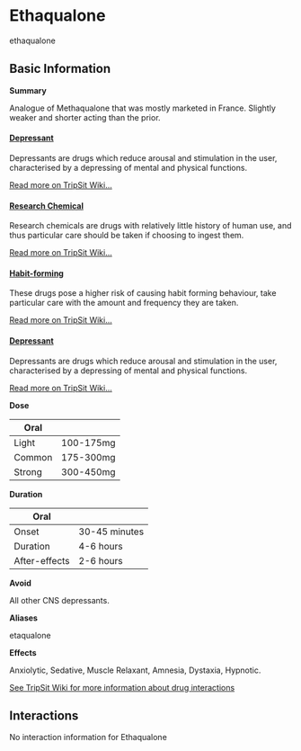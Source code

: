 # Ethaqualone

ethaqualone

## Basic Information

**Summary**

Analogue of Methaqualone that was mostly marketed in France. Slightly weaker and shorter acting than the prior.

#### [Depressant](/category/depressant)

Depressants are drugs which reduce arousal and stimulation in the user, characterised by a depressing of mental and physical functions.

[Read more on TripSit Wiki...](#{category.wiki})

#### [Research Chemical](/category/research-chemical)

Research chemicals are drugs with relatively little history of human use, and thus particular care should be taken if choosing to ingest them.

[Read more on TripSit Wiki...](#{category.wiki})

#### [Habit-forming](/category/habit-forming)

These drugs pose a higher risk of causing habit forming behaviour, take particular care with the amount and frequency they are taken.

[Read more on TripSit Wiki...](#{category.wiki})

#### [Depressant](/category/depressant)

Depressants are drugs which reduce arousal and stimulation in the user, characterised by a depressing of mental and physical functions.

[Read more on TripSit Wiki...](#{category.wiki})

**Dose**

| Oral   |           |
| ------ | --------- |
| Light  | 100-175mg |
| Common | 175-300mg |
| Strong | 300-450mg |

**Duration**

| Oral          |               |
| ------------- | ------------- |
| Onset         | 30-45 minutes |
| Duration      | 4-6 hours     |
| After-effects | 2-6 hours     |

**Avoid**

All other CNS depressants.

**Aliases**

etaqualone  

**Effects**

Anxiolytic, Sedative, Muscle Relaxant, Amnesia, Dystaxia, Hypnotic.

[See TripSit Wiki for more information about drug interactions](http://combo.tripsit.me/)

## Interactions

No interaction information for Ethaqualone